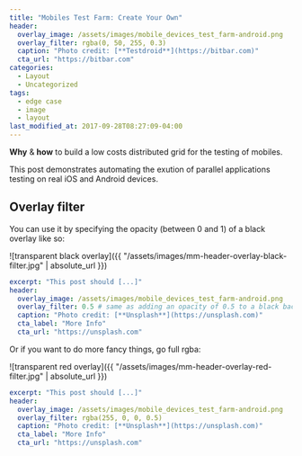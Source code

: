 ```yaml
---
title: "Mobiles Test Farm: Create Your Own"
header:
  overlay_image: /assets/images/mobile_devices_test_farm-android.png
  overlay_filter: rgba(0, 50, 255, 0.3)
  caption: "Photo credit: [**Testdroid**](https://bitbar.com)"
  cta_url: "https://bitbar.com"
categories:
  - Layout
  - Uncategorized
tags:
  - edge case
  - image
  - layout
last_modified_at: 2017-09-28T08:27:09-04:00
---
```


**Why** & **how** to build a low costs distributed grid for the testing of mobiles.

This post demonstrates automating the exution of parallel applications testing on real iOS and Android devices.

## Overlay filter

You can use it by specifying the opacity (between 0 and 1) of a black overlay like so:

![transparent black overlay]({{ "/assets/images/mm-header-overlay-black-filter.jpg" | absolute_url }})

```yaml
excerpt: "This post should [...]"
header:
  overlay_image: /assets/images/mobile_devices_test_farm-android.png
  overlay_filter: 0.5 # same as adding an opacity of 0.5 to a black background
  caption: "Photo credit: [**Unsplash**](https://unsplash.com)"
  cta_label: "More Info"
  cta_url: "https://unsplash.com"
```

Or if you want to do more fancy things, go full rgba:

![transparent red overlay]({{ "/assets/images/mm-header-overlay-red-filter.jpg" | absolute_url }})

```yaml
excerpt: "This post should [...]"
header:
  overlay_image: /assets/images/mobile_devices_test_farm-android.png
  overlay_filter: rgba(255, 0, 0, 0.5)
  caption: "Photo credit: [**Unsplash**](https://unsplash.com)"
  cta_label: "More Info"
  cta_url: "https://unsplash.com"
```